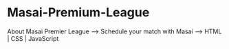 # Masai-Premium-League
About Masai Premier League --> Schedule your match with Masai --> HTML | CSS | JavaScript

